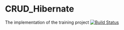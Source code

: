 # CRUD_Hibernate
The implementation of the training project
[![Build Status](https://travis-ci.com/Bezngor/CRUD_Hibernate.svg?branch=master)](https://travis-ci.com/Bezngor/CRUD_Hibernate)
